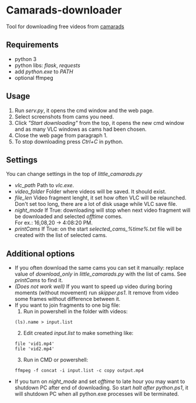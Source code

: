 Camarads-downloader
===================

Tool for downloading free videos from [camarads](https://camarads.com)

Requirements
------------
+ python 3
+ python libs: *flask*, *requests*
+ add *python.exe* to *PATH*
+ optional ffmpeg

Usage
-----

1. Run *serv.py*, it opens the cmd window and the web page.
2. Select screenshots from cams you need.
3. Click *"Start downloading"* from the top, it opens the new cmd window and as many VLC windows as cams had been chosen.
4. Close the web page from paragraph 1.
5. To stop downloading press *Ctrl+C* in python.

Settings
--------

You can change settings in the top of *little_camarads.py*
+ *vlc_path* Path to *vlc.exe*.
+ *video_folder* Folder where videos will be saved. It should exist.
+ *file_len* Video fragment lenght, it set how often VLC will be relaunched. Don't set too long, there are a lot of disk usage while VLC save file.
+ *night_mode* If True: downloading will stop when next video fragment will be downloaded and selected *offtime* comes.  
For ex.: 16,08,20 → 4:08:20 PM.
+ *printCams* If True: on the start *selected_cams_%time%.txt* file will be created with the list of selected cams.

Additional options
------------------

+ If you often download the same cams you can set it manually: replace value of *download_only* in *little_camarads.py* with the list of cams. See *printCams* to find it.
+ *(Does not work well)* If you want to speed up video during boring moments (without movement) run *skipper.ps1*. It remove from video some frames without difference between it. 
+ If you want to join fragments to one big file:
  1. Run in powershell in the folder with videos:
  ```
  (ls).name > input.list
  ```
  2. Edit created *input.list* to make something like:
  ```
  file 'vid1.mp4'
  file 'vid2.mp4'
  ```
  3. Run in CMD or powershell:
  ```
  ffmpeg -f concat -i input.list -c copy output.mp4
  ```
+ If you turn on *night_mode* and set *offtime* to late hour you may want to shutdown PC after end of downloading. So start *halt after python.ps1*, it will shutdown PC when all python.exe processes will be terminated.
